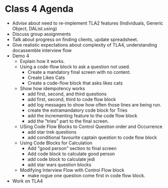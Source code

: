 # Class 4 Agenda

* Advise about need to re-implement TLA2 features (Individuals, Generic Object, DAList.using)
* Discuss group assignments
* Talk about progress on finding clients, update spreadsheet.
* Give realistic expectations about complexity of TLA4, understanding docassemble interview flow
* Demo 4
  * Explain how it works.
  * Using a code-flow block to ask a question not used.
    * Create a mandatory final screen with no content.
    * Create Likes Cats
    * Create a code-flow block that asks likes cats
  * Show how idempotency works
    * add first, second, and third questions
    * add first, second, third to code flow block
    * add log messages to show how often those lines are being run.
    * create the extramandatory code block for Tries
    * add the incrementing feature to the code flow block
    * add the "tries" part to the final screen.
  * USing Code Flow Blocks to Control Question order and Occurrence
    * add star trek questions
    * add conditional favourite captain question to code flow block
  * Using Code Blocks for Calculation
    * Add "good person" section to final screen
    * Add code block to calculate good person
    * add code block to calculate jedi
    * add star wars question blocks
  * Modifying Interview Flow with Control Flow block
    * make rogue one question come first in code flow block.
* Work on TLA4
